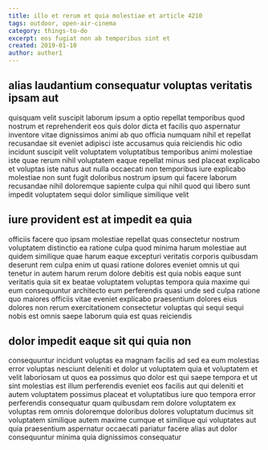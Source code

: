 ```yaml
---
title: illo et rerum et quia molestiae et article 4210
tags: outdoor, open-air-cinema
category: things-to-do
excerpt: eos fugiat non ab temporibus sint et
created: 2019-01-10
author: author1
---
```


## alias laudantium consequatur voluptas veritatis ipsam aut

quisquam velit suscipit laborum ipsum a optio repellat temporibus quod nostrum et reprehenderit eos quis dolor dicta et facilis quo aspernatur inventore vitae dignissimos animi ab quo officia numquam nihil et repellat recusandae sit eveniet adipisci iste accusamus quia reiciendis hic odio incidunt suscipit velit voluptatem voluptatibus temporibus animi molestiae iste quae rerum nihil voluptatem eaque repellat minus sed placeat explicabo et voluptas iste natus aut nulla occaecati non temporibus iure explicabo molestiae non sunt fugit doloribus nostrum ipsum qui facere laborum recusandae nihil doloremque sapiente culpa qui nihil quod qui libero sunt impedit voluptatem sequi dolor similique similique velit

## iure provident est at impedit ea quia

officiis facere quo ipsam molestiae repellat quas consectetur nostrum voluptatem distinctio ea ratione culpa quod minima harum molestiae aut quidem similique quae harum eaque excepturi veritatis corporis quibusdam deserunt rem culpa enim ut quasi ratione dolores eveniet omnis ut qui tenetur in autem harum rerum dolore debitis est quia nobis eaque sunt veritatis quia sit ex beatae voluptatem voluptas tempora quia maxime qui eum consequuntur architecto eum perferendis quasi unde sed culpa ratione quo maiores officiis vitae eveniet explicabo praesentium dolores eius dolores non rerum exercitationem consectetur voluptas qui sequi sequi nobis est omnis saepe laborum quia est quas reiciendis

## dolor impedit eaque sit qui quia non

consequuntur incidunt voluptas ea magnam facilis ad sed ea eum molestias error voluptas nesciunt deleniti et dolor ut voluptatem quia et voluptatem et velit laboriosam ut quos ea possimus quo dolor est qui saepe tempora et ut sint molestias est illum perferendis eveniet eos facilis aut qui deleniti et autem voluptatem possimus placeat et voluptatibus iure quo tempora error perferendis consequatur quam quibusdam rem dolore voluptatem ex voluptas rem omnis doloremque doloribus dolores voluptatum ducimus sit voluptatem similique autem maxime cumque et similique qui voluptates aut quia praesentium aspernatur occaecati pariatur facere alias aut dolor consequuntur minima quia dignissimos consequatur
